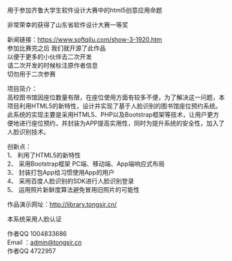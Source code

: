 

用于参加齐鲁大学生软件设计大赛中的html5创意应用命题    

非常荣幸的获得了山东省软件设计大赛一等奖    


新闻链接：https://www.softqilu.com/show-3-1920.htm   
参加比赛完之后 我们就开源了此作品     
以便于更多的小伙伴去二次开发    
请二次开发的时候标注原作者信息     
  切勿用于二次参赛    

项目简介：   
高校图书馆因座位数量有限，在座位使用方面有较多不便，为了解决这一问题，本项目利用HTML5的新特性，设计并实现了基于人脸识别的图书馆座位预约系统。此系统的实现主要是采用HTML5、PHP以及Bootstrap框架等技术，让用户更方便地进行座位预约，并封装为APP提高实用性，同时为提升系统的安全性，加入了人脸识别技术。   



创新点：    
1、 利用了HTML5的新特性   
2、 采用Bootstrap框架 PC端、移动端、App端响应式布局    
3、 封装打包App给习惯使用App的用户   
4、 采用百度人脸识别的SDK进行人脸识别登录   
5、 运用照片新鲜度算法避免冒用旧照片的可能性   

作品演示网址：http://library.tongsir.cn/   

本系统采用人脸认证   

作者QQ 1004833686     
Email ：admin@tongsir.cn   
作者QQ 4722957      

